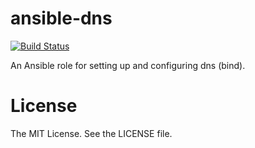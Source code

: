 ansible-dns
===========
[![Build Status](https://travis-ci.org/erbriones/ansible-dns.svg?branch=master)](https://travis-ci.org/erbriones/ansible-dns)

An Ansible role for setting up and configuring dns (bind).

# License

The MIT License. See the LICENSE file.
